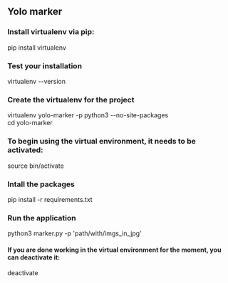 ## Yolo marker

### Install virtualenv via pip:
pip install virtualenv

### Test your installation
virtualenv --version



### Create the virtualenv for the project
virtualenv yolo-marker -p python3 --no-site-packages\
cd yolo-marker

### To begin using the virtual environment, it needs to be activated:
source bin/activate

### Intall the packages
pip install -r requirements.txt

### Run the application
python3 marker.py -p 'path/with/imgs_in_jpg'

#### If you are done working in the virtual environment for the moment, you can deactivate it:
deactivate